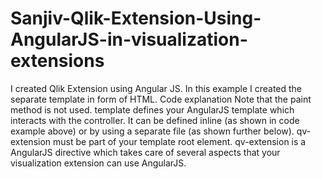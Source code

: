 # Sanjiv-Qlik-Extension-Using-AngularJS-in-visualization-extensions
I created Qlik Extension using Angular JS. In this example I created the separate template in form of HTML. Code explanation  Note that the paint method is not used. template defines your AngularJS template which interacts with the controller. It can be defined inline (as shown in code example above) or by using a separate file (as shown further below). qv-extension must be part of your template root element. qv-extension is a AngularJS directive which takes care of several aspects that your visualization extension can use AngularJS.
